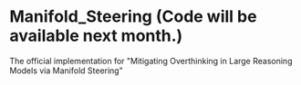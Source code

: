 # Manifold_Steering (Code will be available next month.)
The official implementation for "Mitigating Overthinking in Large Reasoning Models via Manifold Steering" 
